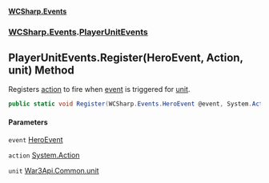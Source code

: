 #### [WCSharp.Events](README.md 'README')
### [WCSharp.Events](WCSharp.Events.md 'WCSharp.Events').[PlayerUnitEvents](WCSharp.Events.PlayerUnitEvents.md 'WCSharp.Events.PlayerUnitEvents')

## PlayerUnitEvents.Register(HeroEvent, Action, unit) Method

Registers [action](WCSharp.Events.PlayerUnitEvents.Register(WCSharp.Events.HeroEvent,System.Action,War3Api.Common.unit).md#WCSharp.Events.PlayerUnitEvents.Register(WCSharp.Events.HeroEvent,System.Action,War3Api.Common.unit).action 'WCSharp.Events.PlayerUnitEvents.Register(WCSharp.Events.HeroEvent, System.Action, War3Api.Common.unit).action') to fire when [event](WCSharp.Events.PlayerUnitEvents.Register(WCSharp.Events.HeroEvent,System.Action,War3Api.Common.unit).md#WCSharp.Events.PlayerUnitEvents.Register(WCSharp.Events.HeroEvent,System.Action,War3Api.Common.unit).event 'WCSharp.Events.PlayerUnitEvents.Register(WCSharp.Events.HeroEvent, System.Action, War3Api.Common.unit).event') is triggered for [unit](WCSharp.Events.PlayerUnitEvents.Register(WCSharp.Events.HeroEvent,System.Action,War3Api.Common.unit).md#WCSharp.Events.PlayerUnitEvents.Register(WCSharp.Events.HeroEvent,System.Action,War3Api.Common.unit).unit 'WCSharp.Events.PlayerUnitEvents.Register(WCSharp.Events.HeroEvent, System.Action, War3Api.Common.unit).unit').

```csharp
public static void Register(WCSharp.Events.HeroEvent @event, System.Action action, War3Api.Common.unit unit);
```
#### Parameters

<a name='WCSharp.Events.PlayerUnitEvents.Register(WCSharp.Events.HeroEvent,System.Action,War3Api.Common.unit).event'></a>

`event` [HeroEvent](WCSharp.Events.HeroEvent.md 'WCSharp.Events.HeroEvent')

<a name='WCSharp.Events.PlayerUnitEvents.Register(WCSharp.Events.HeroEvent,System.Action,War3Api.Common.unit).action'></a>

`action` [System.Action](https://docs.microsoft.com/en-us/dotnet/api/System.Action 'System.Action')

<a name='WCSharp.Events.PlayerUnitEvents.Register(WCSharp.Events.HeroEvent,System.Action,War3Api.Common.unit).unit'></a>

`unit` [War3Api.Common.unit](https://docs.microsoft.com/en-us/dotnet/api/War3Api.Common.unit 'War3Api.Common.unit')